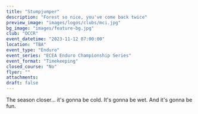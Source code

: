```yaml
---
title: "Stumpjumper"
description: "Forest so nice, you've come back twice"
preview_image: "images/logos/clubs/mci.jpg"
bg_image: "images/feature-bg.jpg"
club: "OCCR"
event_datetime: "2023-11-12 07:00:00"
location: "TBA"
event_type: "Enduro"
event_series: "ECEA Enduro Championship Series"
event_format: "Timekeeping"
closed_course: "No"
flyer: ""
attachments:
draft: false
---
```


The season closer... it's gonna be cold. It's gonna be wet. And it's gonna be fun.